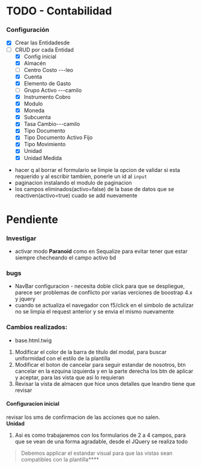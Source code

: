 # TODO - Contabilidad
### Configuración
- [x] Crear las Entidadesde
- [ ] CRUD por cada Entidad
    - [x] Config inicial 
    - [x] Almacén
    - [ ] Centro Costo ---leo 
    - [x] Cuenta 
    - [x] Elemento de Gasto
    - [ ] Grupo Activo ---camilo
    - [x] Instrumento Cobro
    - [x] Modulo
    - [x] Moneda
    - [x] Subcuenta
    - [x] Tasa Cambio---camilo
    - [x] Tipo Documento
    - [x] Tipo Documento Activo Fijo
    - [x] Tipo Movimiento
    - [x] Unidad
    - [x] Unidad Medida
- hacer q al borrar el formulario se limpie la opcion de 
validar si esta requerido y al escribir tambien, ponerle un id al
`input`
- paginacion instalando el modulo de paginacion
- los campos eliminados(activo=false) de la base de datos
que se reactiven(activo=true) cuado se add nuevamente

# Pendiente
### Investigar
- activar modo **Paranoid** como en Sequalize para evitar tener que estar
siempre checheando el campo activo bd

### bugs
- NavBar configuracion - necesita doble click para que se despliegue, parece ser problemas
de conflicto por varias verciones de boostrap 4.x y jquery
- cuando se actualiza el navegador con f5/click en el simbolo de actulizar
no se limpia el request anterior y se envia el mismo nuevamente

### Cambios realizados:<br>
- base.html.twig
1. Modificar el color de la barra de titulo del modal, para buscar uniformidad con el estilo de la plantilla
2. Modificar el boton de cancelar para seguir estandar de nosotros, btn cancelar en la ezquina izquierda y en la parte derecha los btn de aplicar y aceptar, para las vista que asi lo requieran
3. Revisar la vista de almacen que hice unos detalles que leandro tiene que revisar 

#### Configuracion inicial
revisar los sms de confirmacion de las acciones que no salen.<br>
**Unidad**
1. Asi es como trabajaremos con los formularios de 2 a 4 campos, para que se vean de una forma agradable, desde el JQuery se realiza todo
 > Debemos applicar el estandar visual para que las vistas sean compatibles con la plantilla****
     